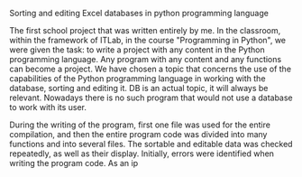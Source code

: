 Sorting and editing Excel databases in python programming language

The first school project that was written entirely by me. 
In the classroom, within the framework of ITLab, in the course "Programming in Python", we were given the task: to write a project with any content in the Python programming language. Any program with any content and any functions can become a project. 
We have chosen a topic that concerns the use of the capabilities of the Python programming language in working with the database, sorting and editing it.
DB is an actual topic, it will always be relevant. Nowadays there is no such program that would not use a database to work with its user.

During the writing of the program, first one file was used for the entire compilation, and then the entire program code was divided into many functions and into several files. The sortable and editable data was checked repeatedly, as well as their display. Initially, errors were identified when writing the program code.
As an ip
